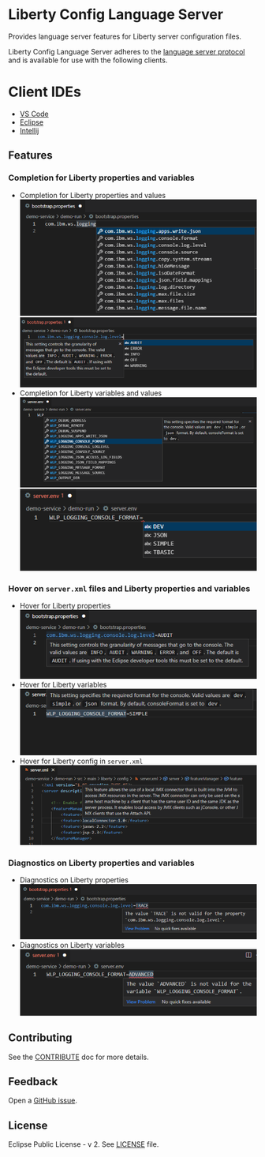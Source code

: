 # Liberty Config Language Server

Provides language server features for Liberty server configuration files.

Liberty Config Language Server adheres to the [language server protocol](https://github.com/Microsoft/language-server-protocol)
and is available for use with the following clients.

# Client IDEs
* [VS Code](https://github.com/OpenLiberty/liberty-tools-vscode/tree/liberty-ls-prototype)
* [Eclipse](https://github.com/OpenLiberty/liberty-tools-eclipse)
* [Intellij](https://github.com/OpenLiberty/liberty-tools-intellij)

## Features

### Completion for Liberty properties and variables
* Completion for Liberty properties and values 
![Completion for Liberty properties](./docs/images/property-completion.png) 
![Completion for Liberty property values](./docs/images/property-value-completion.png)
* Completion for Liberty variables and values 
![Completion for Liberty variables](./docs/images/variable-completion.png)
![Completion for Liberty variable values](./docs/images/variable-value-completion.png)

### Hover on `server.xml` files and  Liberty properties and variables
* Hover for Liberty properties ![Hover on Liberty properties](./docs/images/property-hover.png)
* Hover for Liberty variables ![Hover on Liberty server variables](./docs/images/variable-hover.png)
* Hover for Liberty config in `server.xml` ![Hover on Liberty features](./docs/images/serverxml-hover.png)

### Diagnostics on Liberty properties and variables
* Diagnostics on Liberty properties ![Diagnostics on Liberty properties](./docs/images/property-diagnostic.png)
* Diagnostics on Liberty variables ![Diagnostics on Liberty variables](./docs/images/variable-diagnostic.png)

## Contributing
See the [CONTRIBUTE](./CONTRIBUTE.md) doc for more details.

## Feedback
Open a [GitHub issue](https://github.com/OpenLiberty/liberty-language-server/issues).
## License
Eclipse Public License - v 2. See [LICENSE](./LICENSE) file.